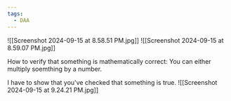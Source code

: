 ```yaml
---
tags:
  - DAA
---
```


![[Screenshot 2024-09-15 at 8.58.51 PM.jpg]]
![[Screenshot 2024-09-15 at 8.59.07 PM.jpg]]

How to verify that something is mathematically correct:
You can either multiply soemthing by a number.

I have to show that you've checked that something is true.
![[Screenshot 2024-09-15 at 9.24.21 PM.jpg]]
